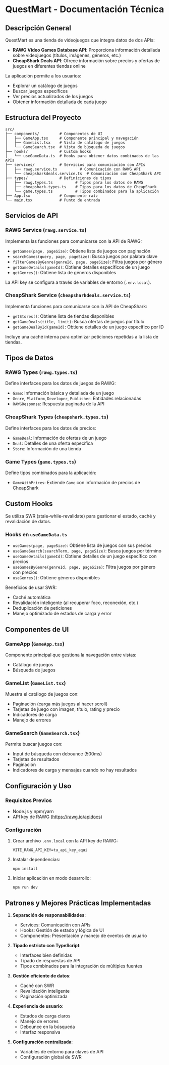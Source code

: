 # QuestMart - Documentación Técnica

## Descripción General

QuestMart es una tienda de videojuegos que integra datos de dos APIs:
- **RAWG Video Games Database API**: Proporciona información detallada sobre videojuegos (títulos, imágenes, géneros, etc.)
- **CheapShark Deals API**: Ofrece información sobre precios y ofertas de juegos en diferentes tiendas online

La aplicación permite a los usuarios:
- Explorar un catálogo de juegos
- Buscar juegos específicos
- Ver precios actualizados de los juegos
- Obtener información detallada de cada juego

## Estructura del Proyecto

```
src/
├── components/         # Componentes de UI
│   ├── GameApp.tsx     # Componente principal y navegación
│   ├── GameList.tsx    # Vista de catálogo de juegos
│   └── GameSearch.tsx  # Vista de búsqueda de juegos
├── hooks/              # Custom hooks
│   └── useGameData.ts  # Hooks para obtener datos combinados de las APIs
├── services/           # Servicios para comunicación con APIs
│   ├── rawg.service.ts          # Comunicación con RAWG API
│   └── cheapsharkdeals.service.ts  # Comunicación con CheapShark API
├── types/              # Definiciones de tipos
│   ├── rawg.types.ts          # Tipos para los datos de RAWG
│   ├── cheapshark.types.ts    # Tipos para los datos de CheapShark
│   └── game.types.ts          # Tipos combinados para la aplicación
├── App.tsx             # Componente raíz
└── main.tsx            # Punto de entrada
```

## Servicios de API

### RAWG Service (`rawg.service.ts`)

Implementa las funciones para comunicarse con la API de RAWG:

- `getGames(page, pageSize)`: Obtiene lista de juegos con paginación
- `searchGames(query, page, pageSize)`: Busca juegos por palabra clave
- `filterGamesByGenre(genreId, page, pageSize)`: Filtra juegos por género
- `getGameDetails(gameId)`: Obtiene detalles específicos de un juego
- `getGenres()`: Obtiene lista de géneros disponibles

La API key se configura a través de variables de entorno (`.env.local`).

### CheapShark Service (`cheapsharkdeals.service.ts`)

Implementa funciones para comunicarse con la API de CheapShark:

- `getStores()`: Obtiene lista de tiendas disponibles
- `getGameDeals(title, limit)`: Busca ofertas de juegos por título
- `getGameDealById(gameId)`: Obtiene detalles de un juego específico por ID

Incluye una caché interna para optimizar peticiones repetidas a la lista de tiendas.

## Tipos de Datos

### RAWG Types (`rawg.types.ts`)

Define interfaces para los datos de juegos de RAWG:
- `Game`: Información básica y detallada de un juego
- `Genre`, `Platform`, `Developer`, `Publisher`: Entidades relacionadas
- `RAWGResponse`: Respuesta paginada de la API

### CheapShark Types (`cheapshark.types.ts`)

Define interfaces para los datos de precios:
- `GameDeal`: Información de ofertas de un juego
- `Deal`: Detalles de una oferta específica
- `Store`: Información de una tienda

### Game Types (`game.types.ts`)

Define tipos combinados para la aplicación:
- `GameWithPrices`: Extiende `Game` con información de precios de CheapShark

## Custom Hooks

Se utiliza SWR (stale-while-revalidate) para gestionar el estado, caché y revalidación de datos.

### Hooks en `useGameData.ts`

- `useGames(page, pageSize)`: Obtiene lista de juegos con sus precios
- `useGameSearch(searchTerm, page, pageSize)`: Busca juegos por término
- `useGameDetails(gameId)`: Obtiene detalles de un juego específico con precios
- `useGamesByGenre(genreId, page, pageSize)`: Filtra juegos por género con precios
- `useGenres()`: Obtiene géneros disponibles

Beneficios de usar SWR:
- Caché automática
- Revalidación inteligente (al recuperar foco, reconexión, etc.)
- Deduplicación de peticiones
- Manejo optimizado de estados de carga y error

## Componentes de UI

### GameApp (`GameApp.tsx`)

Componente principal que gestiona la navegación entre vistas:
- Catálogo de juegos
- Búsqueda de juegos

### GameList (`GameList.tsx`)

Muestra el catálogo de juegos con:
- Paginación (carga más juegos al hacer scroll)
- Tarjetas de juego con imagen, título, rating y precio
- Indicadores de carga
- Manejo de errores

### GameSearch (`GameSearch.tsx`)

Permite buscar juegos con:
- Input de búsqueda con debounce (500ms)
- Tarjetas de resultados
- Paginación
- Indicadores de carga y mensajes cuando no hay resultados

## Configuración y Uso

### Requisitos Previos

- Node.js y npm/yarn
- API key de RAWG (https://rawg.io/apidocs)

### Configuración

1. Crear archivo `.env.local` con la API key de RAWG:
   ```
   VITE_RAWG_API_KEY=tu_api_key_aqui
   ```

2. Instalar dependencias:
   ```
   npm install
   ```

3. Iniciar aplicación en modo desarrollo:
   ```
   npm run dev
   ```

## Patrones y Mejores Prácticas Implementadas

1. **Separación de responsabilidades**:
   - Services: Comunicación con APIs
   - Hooks: Gestión de estado y lógica de UI
   - Componentes: Presentación y manejo de eventos de usuario

2. **Tipado estricto con TypeScript**:
   - Interfaces bien definidas
   - Tipado de respuestas de API
   - Tipos combinados para la integración de múltiples fuentes

3. **Gestión eficiente de datos**:
   - Caché con SWR
   - Revalidación inteligente
   - Paginación optimizada

4. **Experiencia de usuario**:
   - Estados de carga claros
   - Manejo de errores
   - Debounce en la búsqueda
   - Interfaz responsiva

5. **Configuración centralizada**:
   - Variables de entorno para claves de API
   - Configuración global de SWR

